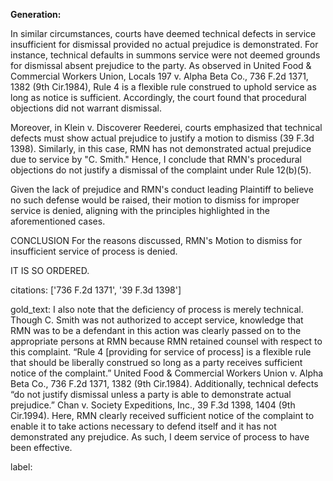 **Generation:**

In similar circumstances, courts have deemed technical defects in service insufficient for dismissal provided no actual prejudice is demonstrated. For instance, technical defaults in summons service were not deemed grounds for dismissal absent prejudice to the party. As observed in United Food & Commercial Workers Union, Locals 197 v. Alpha Beta Co., 736 F.2d 1371, 1382 (9th Cir.1984), Rule 4 is a flexible rule construed to uphold service as long as notice is sufficient. Accordingly, the court found that procedural objections did not warrant dismissal.

Moreover, in Klein v. Discoverer Reederei, courts emphasized that technical defects must show actual prejudice to justify a motion to dismiss (39 F.3d 1398). Similarly, in this case, RMN has not demonstrated actual prejudice due to service by "C. Smith." Hence, I conclude that RMN's procedural objections do not justify a dismissal of the complaint under Rule 12(b)(5).

Given the lack of prejudice and RMN's conduct leading Plaintiff to believe no such defense would be raised, their motion to dismiss for improper service is denied, aligning with the principles highlighted in the aforementioned cases.

CONCLUSION
For the reasons discussed, RMN's Motion to dismiss for insufficient service of process is denied.

IT IS SO ORDERED.

citations: ['736 F.2d 1371', '39 F.3d 1398']

gold_text: I also note that the deficiency of process is merely technical. Though C. Smith was not authorized to accept service, knowledge that RMN was to be a defendant in this action was clearly passed on to the appropriate persons at RMN because RMN retained counsel with respect to this complaint. “Rule 4 [providing for service of process] is a flexible rule that should be liberally construed so long as a party receives sufficient notice of the complaint.” United Food & Commercial Workers Union v. Alpha Beta Co., 736 F.2d 1371, 1382 (9th Cir.1984). Additionally, technical defects “do not justify dismissal unless a party is able to demonstrate actual prejudice.” Chan v. Society Expeditions, Inc., 39 F.3d 1398, 1404 (9th Cir.1994). Here, RMN clearly received sufficient notice of the complaint to enable it to take actions necessary to defend itself and it has not demonstrated any prejudice. As such, I deem service of process to have been effective.

label: 